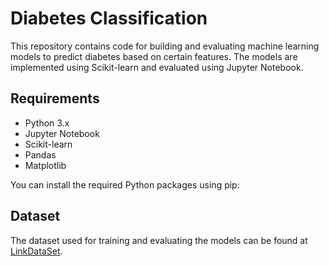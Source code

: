 # Diabetes Classification

This repository contains code for building and evaluating machine learning models to predict diabetes based on certain features. The models are implemented using Scikit-learn and evaluated using Jupyter Notebook.

## Requirements

- Python 3.x
- Jupyter Notebook
- Scikit-learn
- Pandas
- Matplotlib

You can install the required Python packages using pip:


## Dataset

The dataset used for training and evaluating the models can be found at [LinkDataSet](https://www.kaggle.com/datasets/mathchi/diabetes-data-set).

